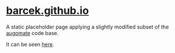 # [barcek.github.io](https://barcek.github.io/)

A static placeholder page applying a slightly modified subset of the [augomate](https://github.com/barcek/augomate) code base.

It can be seen [here](https://barcek.github.io/).

